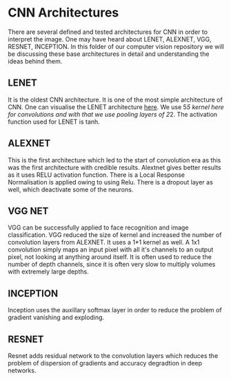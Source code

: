 # CNN Architectures 
There are several defined and tested architectures for CNN in order to interpret the image. One may have heard about LENET, ALEXNET, VGG, RESNET, INCEPTION.
In this folder of our computer vision repository we will be discussing these base architectures in detail and understanding the ideas behind them. 

## LENET 
It is the oldest CNN architecture. It is one of the most simple architecture of CNN. One can visualise the LENET architecture [here](https://tensorspace.org/html/playground/trainingLeNet.html). We use 5*5 kernel here for convolutions and with that we use pooling layers of 2*2. The activation function used for LENET is tanh. 

## ALEXNET
This is the first architecture which led to the start of convolution era as this was the first architecture with credible results. Alextnet gives better results as it uses RELU activation function. There is a Local Response Normalisation is applied owing to using Relu. There is a dropout layer as well, which deactivate some of the neurons. 

## VGG NET
VGG can be successfully applied to face recognition and image classification. VGG reduced the size of kernel and increased the number of convolution layers from ALEXNET. It uses a 1*1 kernel as well. A 1x1 convolution simply maps an input pixel with all it's channels to an output pixel, not looking at anything around itself. It is often used to reduce the number of depth channels, since it is often very slow to multiply volumes with extremely large depths.

## INCEPTION 
Inception uses the auxillary softmax layer in order to reduce the problem of gradient vanishing and exploding. 

## RESNET
Resnet adds residual network to the convolution layers which reduces the problem of dispersion of gradients and accuracy degradtion in deep networks. 
